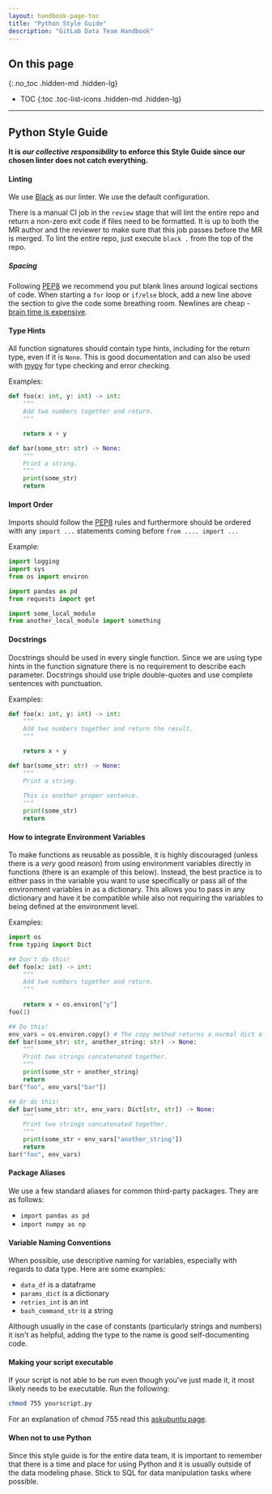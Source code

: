 ```yaml
---
layout: handbook-page-toc
title: "Python Style Guide"
description: "GitLab Data Team Handbook"
---
```


## On this page
{:.no_toc .hidden-md .hidden-lg}

- TOC
{:toc .toc-list-icons .hidden-md .hidden-lg}

----

## Python Style Guide 

**It is *our collective responsibility* to enforce this Style Guide since our chosen linter does not catch everything.**

#### Linting

We use [Black](https://github.com/ambv/black) as our linter. We use the default configuration.

There is a manual CI job in the `review` stage that will lint the entire repo and return a non-zero exit code if files need to be formatted. It is up to both the MR author and the reviewer to make sure that this job passes before the MR is merged. To lint the entire repo, just execute `black .` from the top of the repo.
 
##### Spacing

Following [PEP8](https://www.python.org/dev/peps/pep-0008/#blank-lines) we recommend you put blank lines around logical sections of code. When starting a `for` loop or `if/else` block, add a new line above the section to give the code some breathing room. Newlines are cheap - [brain time is expensive](https://blog.getdbt.com/write-better-sql-a-defense-of-group-by-1/). 

#### Type Hints

All function signatures should contain type hints, including for the return type, even if it is `None`. This is good documentation and can also be used with [mypy](http://mypy-lang.org/) for type checking and error checking.

Examples:
```python
def foo(x: int, y: int) -> int:
    """
    Add two numbers together and return.
    """

    return x + y

def bar(some_str: str) -> None:
    """
    Print a string.
    """
    print(some_str)
    return
```

#### Import Order

Imports should follow the [PEP8](https://www.python.org/dev/peps/pep-0008/#imports) rules and furthermore should be ordered with any `import ...` statements coming before `from .... import ...`

Example:
```python
import logging
import sys
from os import environ

import pandas as pd
from requests import get

import some_local_module
from another_local_module import something
```

#### Docstrings

Docstrings should be used in every single function. Since we are using type hints in the function signature there is no requirement to describe each parameter. 
Docstrings should use triple double-quotes and use complete sentences with punctuation.

Examples:
```python
def foo(x: int, y: int) -> int:
    """
    Add two numbers together and return the result.
    """

    return x + y

def bar(some_str: str) -> None:
    """
    Print a string.
    
    This is another proper sentence.
    """
    print(some_str)
    return
```

#### How to integrate Environment Variables

To make functions as reusable as possible, it is highly discouraged (unless there is a *very* good reason) from using environment variables directly in functions (there is an example of this below).
Instead, the best practice is to either pass in the variable you want to use specifically or pass all of the environment variables in as a dictionary.
This allows you to pass in any dictionary and have it be compatible while also not requiring the variables to being defined at the environment level.

Examples:
```python
import os
from typing import Dict

## Don't do this!
def foo(x: int) -> int:
    """
    Add two numbers together and return.
    """
    
    return x + os.environ["y"]
foo(1)

## Do this!
env_vars = os.environ.copy() # The copy method returns a normal dict of the env vars.
def bar(some_str: str, another_string: str) -> None:
    """
    Print two strings concatenated together.
    """
    print(some_str + another_string)
    return
bar("foo", env_vars["bar"])

## Or do this!
def bar(some_str: str, env_vars: Dict[str, str]) -> None:
    """
    Print two strings concatenated together.
    """
    print(some_str + env_vars["another_string"])
    return
bar("foo", env_vars)

```

#### Package Aliases

We use a few standard aliases for common third-party packages. They are as follows:
- `import pandas as pd`
- `import numpy as np`

#### Variable Naming Conventions

When possible, use descriptive naming for variables, especially with regards to data type. Here are some examples:

- `data_df` is a dataframe
- `params_dict` is a dictionary
- `retries_int` is an int
- `bash_command_str` is a string

Although usually in the case of constants (particularly strings and numbers) it isn't as helpful, adding the type to the name is good self-documenting code.

#### Making your script executable

If your script is not able to be run even though you've just made it, it most likely needs to be executable. Run the following:

```bash
chmod 755 yourscript.py
```

For an explanation of chmod 755 read this [askubuntu page](https://askubuntu.com/questions/932713/what-is-the-difference-between-chmod-x-and-chmod-755).

#### When not to use Python

Since this style guide is for the entire data team, it is important to remember that there is a time and place for using Python and it is usually outside of the data modeling phase.
Stick to SQL for data manipulation tasks where possible.
 
